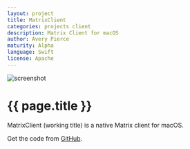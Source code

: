 ```yaml
---
layout: project
title: MatrixClient
categories: projects client
description: Matrix Client for macOS
author: Avery Pierce
maturity: Alpha
language: Swift
license: Apache
---
```


![screenshot](/docs/projects/images/matrixclient.png "{{ page.title }}")

# {{ page.title }}
MatrixClient (working title) is a native Matrix client for macOS.

Get the code from [GitHub](https://github.com/aapierce0/MatrixClient).
